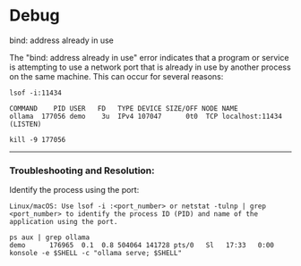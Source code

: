 # Debug

bind: address already in use

The "bind: address already in use" error indicates that a program or service is attempting to use a network port that is already in use by another process on the same machine. This can occur for several reasons: 

```
lsof -i:11434

COMMAND    PID USER   FD   TYPE DEVICE SIZE/OFF NODE NAME
ollama  177056 demo    3u  IPv4 107047      0t0  TCP localhost:11434 (LISTEN)

kill -9 177056
```


---
### Troubleshooting and Resolution:

Identify the process using the port:
```
Linux/macOS: Use lsof -i :<port_number> or netstat -tulnp | grep <port_number> to identify the process ID (PID) and name of the application using the port.
```


```
ps aux | grep ollama
demo      176965  0.1  0.8 504064 141728 pts/0   Sl   17:33   0:00 konsole -e $SHELL -c "ollama serve; $SHELL"
```
